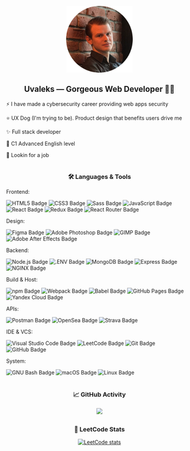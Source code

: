 <p align="center">
  <img src="uvaleks-avatar.png" alt="Uvaleks Avatar" width="180">
</p>

<h2 align="center">Uvaleks — Gorgeous Web Developer 👨‍💻</h2>
<p>⚡ I have made a cybersecurity career providing web apps security</p>
<p>⭐ UX Dog (I'm trying to be). Product design that benefits users drive me</p>
<p>✨ Full stack developer</p>
<p>💬 C1 Advanced English level</p>
<p>👀 Lookin for a job</p>
<h1></h1>
<h3 align="center">🛠 Languages & Tools</h3>
<p align="center">

<p>Frontend:</p>

  ![HTML5 Badge](https://img.shields.io/badge/HTML5-E34F26?logo=html5&logoColor=fff&style=for-the-badge)
  ![CSS3 Badge](https://img.shields.io/badge/CSS3-1572B6?logo=css3&logoColor=fff&style=for-the-badge)
  ![Sass Badge](https://img.shields.io/badge/Sass-C69?logo=sass&logoColor=fff&style=for-the-badge)
  ![JavaScript Badge](https://img.shields.io/badge/JavaScript-F7DF1E?logo=javascript&logoColor=000&style=for-the-badge)
  ![React Badge](https://img.shields.io/badge/React-61DAFB?logo=react&logoColor=000&style=for-the-badge)
  ![Redux Badge](https://img.shields.io/badge/Redux-764ABC?logo=redux&logoColor=fff&style=for-the-badge)
  ![React Router Badge](https://img.shields.io/badge/React%20Router-CA4245?logo=reactrouter&logoColor=fff&style=for-the-badge)

<p>Design:</p>

  ![Figma Badge](https://img.shields.io/badge/Figma-black?logo=figma&logoColor=fff&style=for-the-badge)
  ![Adobe Photoshop Badge](https://img.shields.io/badge/Adobe%20Photoshop-31A8FF?logo=adobephotoshop&logoColor=fff&style=for-the-badge)
  ![GIMP Badge](https://img.shields.io/badge/GIMP-5C5543?logo=gimp&logoColor=fff&style=for-the-badge)
  ![Adobe After Effects Badge](https://img.shields.io/badge/Adobe%20After%20Effects-99F?logo=adobeaftereffects&logoColor=fff&style=for-the-badge)

<p>Backend:</p>

  ![Node.js Badge](https://img.shields.io/badge/Node.js-393?logo=nodedotjs&logoColor=fff&style=for-the-badge)
  ![.ENV Badge](https://img.shields.io/badge/.ENV-ECD53F?logo=dotenv&logoColor=000&style=for-the-badge)
  ![MongoDB Badge](https://img.shields.io/badge/MongoDB-47A248?logo=mongodb&logoColor=fff&style=for-the-badge)
  ![Express Badge](https://img.shields.io/badge/Express-000?logo=express&logoColor=fff&style=for-the-badge)
  ![NGINX Badge](https://img.shields.io/badge/NGINX-009639?logo=nginx&logoColor=fff&style=for-the-badge)

  <p>Build & Host:</p>
  
  ![npm Badge](https://img.shields.io/badge/npm-CB3837?logo=npm&logoColor=fff&style=for-the-badge)
  ![Webpack Badge](https://img.shields.io/badge/Webpack-8DD6F9?logo=webpack&logoColor=000&style=for-the-badge)
  ![Babel Badge](https://img.shields.io/badge/Babel-F9DC3E?logo=babel&logoColor=000&style=for-the-badge)
  ![GitHub Pages Badge](https://img.shields.io/badge/GitHub%20Pages-222?logo=githubpages&logoColor=fff&style=for-the-badge)
  ![Yandex Cloud Badge](https://img.shields.io/badge/Yandex%20Cloud-5282FF?logo=yandexcloud&logoColor=fff&style=for-the-badge)
  
<p>APIs:</p>

  ![Postman Badge](https://img.shields.io/badge/Postman-FF6C37?logo=postman&logoColor=fff&style=for-the-badge)
  ![OpenSea Badge](https://img.shields.io/badge/OpenSea-2081E2?logo=opensea&logoColor=fff&style=for-the-badge)
  ![Strava Badge](https://img.shields.io/badge/Strava-FC4C02?logo=strava&logoColor=fff&style=for-the-badge)


<p>IDE & VCS:</p>

  ![Visual Studio Code Badge](https://img.shields.io/badge/Visual%20Studio%20Code-007ACC?logo=visualstudiocode&logoColor=fff&style=for-the-badge)
  ![LeetCode Badge](https://img.shields.io/badge/LeetCode-FFA116?logo=leetcode&logoColor=fff&style=for-the-badge)
  ![Git Badge](https://img.shields.io/badge/Git-F05032?logo=git&logoColor=fff&style=for-the-badge)
  ![GitHub Badge](https://img.shields.io/badge/GitHub-181717?logo=github&logoColor=fff&style=for-the-badge)

<p>System:</p>

  ![GNU Bash Badge](https://img.shields.io/badge/GNU%20Bash-4EAA25?logo=gnubash&logoColor=fff&style=for-the-badge)
  ![macOS Badge](https://img.shields.io/badge/macOS-000?logo=macos&logoColor=fff&style=for-the-badge)
  ![Linux Badge](https://img.shields.io/badge/Linux-FCC624?logo=linux&logoColor=000&style=for-the-badge)
  
</p>
<h1></h1>
<h3 align="center">📈 GitHub Activity</h3>
<div align="center" id="stat">
  <a href="https://github.com/uvaleks">
    <img style="margin:5px" src="https://github-profile-summary-cards.vercel.app/api/cards/profile-details?username=uvaleks&theme=dark"/>
  </a>  
</div>
<h3 align="center">🎯 LeetCode Stats</h3>
<div align="center">
  
  [![LeetCode stats](https://leetcode-stats-six.vercel.app/?username=Uvaleks&theme=dark)](https://github.com/KnlnKS/leetcode-stats)
  
</div>
